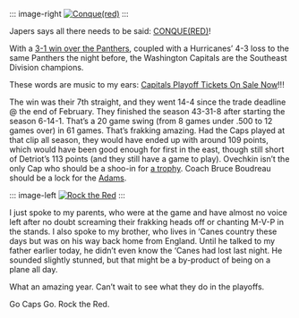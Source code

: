 ::: image-right
[![Conque(red)](http://hawkblogstorage.blob.core.windows.net/blog-content/20080405-1919-rock-the-red/Conque(red)_3.jpg)](http://japersrink.blogspot.com/2008/04/southeast-division.html)
:::

Japers says all there needs to be said:
[CONQUE(RED)](http://japersrink.blogspot.com/2008/04/southeast-division.html)!

With a [3-1 win over the
Panthers](http://capitals.nhl.com/team/app?gameNumber=1221&gameType=2&page=Recap&season=20072008&service=page),
coupled with a Hurricanes’ 4-3 loss to the same Panthers the night
before, the Washington Capitals are the Southeast Division champions.

These words are music to my ears: [Capitals Playoff Tickets On Sale
Now](http://capitals.nhl.com/team/app/?service=page&page=NewsPage&articleid=359323)!!!

The win was their 7th straight, and they went 14-4 since the trade
deadline @ the end of February. They finished the season 43-31-8 after
starting the season 6-14-1. That’s a 20 game swing (from 8 games under
.500 to 12 games over) in 61 games. That’s frakking amazing. Had the
Caps played at that clip all season, they would have ended up with
around 109 points, which would have been good enough for first in the
east, though still short of Detriot’s 113 points (and they still have a
game to play). Ovechkin isn’t the only Cap who should be a shoo-in for
[a trophy](http://www2.nhl.com/trophies/hart.html). Coach Bruce Boudreau
should be a lock for the
[Adams](http://www.nhl.com/trophies/adams.html).

::: image-left
[![Rock the Red](http://hawkblogstorage.blob.core.windows.net/blog-content/20080405-1919-rock-the-red/rock_the_red_3.png)](http://capitals.nhl.com)
:::

I just spoke to my parents, who were at the game and have almost no
voice left after no doubt screaming their frakking heads off or chanting
M-V-P in the stands. I also spoke to my brother, who lives in ‘Canes
country these days but was on his way back home from England. Until he
talked to my father earlier today, he didn’t even know the ‘Canes had
lost last night. He sounded slightly stunned, but that might be a
by-product of being on a plane all day.

What an amazing year. Can’t wait to see what they do in the playoffs.

Go Caps Go. Rock the Red.
